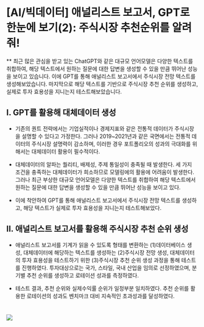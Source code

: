 
# [AI/빅데이터] 애널리스트 보고서, GPT로 한눈에 보기(2): 주식시장 추천순위를 알려줘!
  
** 최근 많은 관심을 받고 있는 ChatGPT와 같은 대규모 언어모델은 다양한 텍스트를 취합하여, 해당 텍스트에서 원하는 질문에 대한 답변을 생성할 수 있을 만큼 뛰어난 성능을 보이고 있습니다. 이에 GPT를 통해 애널리스트 보고서에서 주식시장 전망 텍스트를 생성해보았습니다. 마지막으로 해당 텍스트를 기반으로 주식시장 추천 순위를 생성하고, 실제로 투자 효용성을 지니는지 테스트해보았습니다.

## I. GPT를 활용해 대체데이터 생성

- 기존의 퀀트 전략에서는 기업실적이나 경제지표와 같은 전통적 데이터가 주식시장을 설명할 수 있다고 가정한다. 그러나 2019~2021년과 같은 국면에서는 전통적 데이터의 주식시장 설명력이 감소하며, 이러한 경우 포트폴리오의 성과의 극대화를 위해서는 대체데이터 활용이 필수적이다.

- 대체데이터의 알파는 퀄리티, 배제성, 주제 통일성이 충족될 때 발생한다. 세 가지 조건을 충족하는 대체데이터가 희소하므로 모델링에의 활용에 어려움이 발생한다. 그러나 최근 부상한 대규모 언어모델은 다양한 텍스트를 취합하여 해당 텍스트에서 원하는 질문에 대한 답변을 생성할 수 있을 만큼 뛰어난 성능을 보이고 있다.

- 이에 착안하여 GPT를 통해 애널리스트 보고서에서 주식시장 전망 텍스트를 생성하고, 해당 텍스트가 실제로 투자 효용성을 지니는지 테스트해보았다.


## II. 애널리스트 보고서를 활용해 주식시장 추천 순위 생성

- 애널리스트 보고서를 기계가 읽을 수 있도록 형태를 변환하는 (1)데이터베이스 생성, 대체데이터에 해당하는 텍스트를 생성하는 (2)주식시장 전망 생성, 대체데이터의 투자 효용성을 테스트하기 위한 (3)주식시장 추천 순위 생성 과정을 통해 테스트를 진행하였다. 투자대상으로는 국가, 스타일, 국내 산업을 임의로 선정하였으며, 분기별 추천 순위를 생성하고 로테이션 성과를 측정하였다.

- 테스트 결과, 추천 순위와 실제수익률 순위가 일정부분 일치하였다. 추천 순위를 활용한 로테이션의 성과도 벤치마크 대비 지속적인 초과성과를 달성하였다.

# 
# <a border="0" href="[http://tracking.nhqv.com/tracking?SITE_ID=4&SEND_ID=3980109&SCHD_ID=2977176&WORKDAY=20230426&TRACKING_CLOSE=2023-04-19&TYPE=C&CLICK_ID=002&MEMBER_ID=a3lvdWppbi5raW1Abmhxdi5jb20=&MEMBER_ID_SEQ=32958&URL=https://download.nhqv.com/www/plugin/pdfjs/web/viewer.html?r=CommFile&p=/cis/rsh/inv&i=CISPPR20230417155400047](http://tracking.nhqv.com/tracking?SITE_ID=4&amp;SEND_ID=4210361&amp;SCHD_ID=3165540&amp;WORKDAY=20230710&amp;TRACKING_CLOSE=2023-07-03&amp;TYPE=C&amp;CLICK_ID=001&amp;MEMBER_ID=a3lvdWppbi5raW1Abmhxdi5jb20=&amp;MEMBER_ID_SEQ=32983&amp;URL=https://www.nhqv.com)http://tracking.nhqv.com/tracking?SITE_ID=4&amp;SEND_ID=4210361&amp;SCHD_ID=3165540&amp;WORKDAY=20230710&amp;TRACKING_CLOSE=2023-07-03&amp;TYPE=C&amp;CLICK_ID=001&amp;MEMBER_ID=a3lvdWppbi5raW1Abmhxdi5jb20=&amp;MEMBER_ID_SEQ=32983&amp;URL=https://www.nhqv.com" target="_blank" title="NH 리서치 원문보기"><img border="0" src="https://www.nhqv.com/img/ems/research/img_09.jpg"></a>

<br/>
